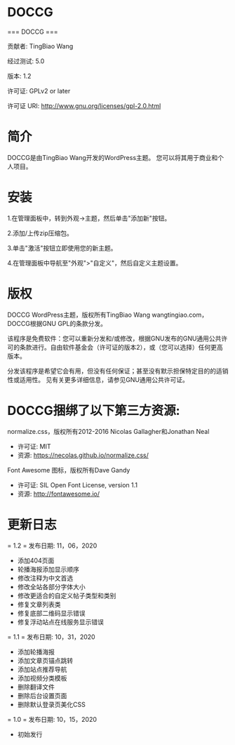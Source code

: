 ﻿# DOCCG
=== DOCCG ===

贡献者: TingBiao Wang

经过测试: 5.0

版本: 1.2

许可证: GPLv2 or later

许可证 URI: http://www.gnu.org/licenses/gpl-2.0.html

# 简介

DOCCG是由TingBiao Wang开发的WordPress主题。 您可以将其用于商业和个人项目。

# 安装

1.在管理面板中，转到外观->主题，然后单击"添加新"按钮。

2.添加/上传zip压缩包。

3.单击"激活"按钮立即使用您的新主题。

4.在管理面板中导航至"外观">"自定义"，然后自定义主题设置。

# 版权

DOCCG WordPress主题，版权所有TingBiao Wang wangtingiao.com，DOCCG根据GNU GPL的条款分发。

该程序是免费软件：您可以重新分发和/或修改，根据GNU发布的GNU通用公共许可的条款进行。自由软件基金会（许可证的版本2），或（您可以选择）任何更高版本。

分发该程序是希望它会有用，但没有任何保证；甚至没有默示担保特定目的的适销性或适用性。 见有关更多详细信息，请参见GNU通用公共许可证。

# DOCCG捆绑了以下第三方资源:

normalize.css，版权所有2012-2016 Nicolas Gallagher和Jonathan Neal
* 许可证: MIT
* 资源: https://necolas.github.io/normalize.css/

Font Awesome 图标，版权所有Dave Gandy
* 许可证: SIL Open Font License, version 1.1
* 资源: http://fontawesome.io/

# 更新日志

= 1.2 =
发布日期: 11，06，2020

* 添加404页面
* 轮播海报添加显示顺序
* 修改注释为中文首选
* 修改全站各部分字体大小
* 修改更适合的自定义帖子类型和类别
* 修复文章列表类
* 修复底部二维码显示错误
* 修复浮动站点在线服务显示错误

= 1.1 =
发布日期: 10，31，2020

* 添加轮播海报
* 添加文章页锚点跳转
* 添加站点推荐导航
* 添加视频分类模板
* 删除翻译文件
* 删除后台设置页面
* 删除默认登录页美化CSS

= 1.0 =
发布日期: 10，15，2020

* 初始发行

